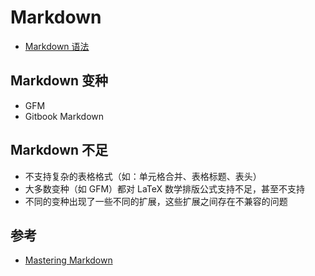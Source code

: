 # Markdown

* [Markdown 语法](syntax.md)

## Markdown 变种

* GFM
* Gitbook Markdown

## Markdown 不足

* 不支持复杂的表格格式（如：单元格合并、表格标题、表头）
* 大多数变种（如 GFM）都对 LaTeX 数学排版公式支持不足，甚至不支持
* 不同的变种出现了一些不同的扩展，这些扩展之间存在不兼容的问题

## 参考

* [Mastering Markdown](https://guides.github.com/features/mastering-markdown/)
